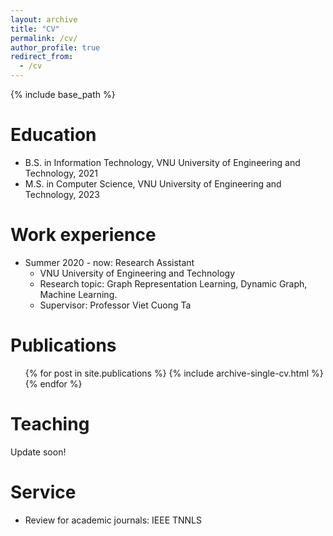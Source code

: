 ```yaml
---
layout: archive
title: "CV"
permalink: /cv/
author_profile: true
redirect_from:
  - /cv
---
```


{% include base_path %}

Education
======
* B.S. in Information Technology, VNU University of Engineering and Technology, 2021
* M.S. in Computer Science, VNU University of Engineering and Technology, 2023
<!-- * Ph.D in Version Control Theory, GitHub University, 2018 (expected) -->

Work experience
======
* Summer 2020 - now: Research Assistant
  * VNU University of Engineering and Technology
  * Research topic: Graph Representation Learning, Dynamic Graph, Machine Learning.
  * Supervisor: Professor Viet Cuong Ta

<!-- * May 2022 - March 2023: Fellow
  * Fatima Fellowship
  * Research topic: Sampling for training Graph Neural Networks.
  * Mentor:  Muhammed Fatih Balin -->
  
<!-- Skills
======
* Skill 1
* Skill 2
  * Sub-skill 2.1
  * Sub-skill 2.2
  * Sub-skill 2.3
* Skill 3 -->

Publications
======
  <ul>{% for post in site.publications %}
    {% include archive-single-cv.html %}
  {% endfor %}</ul>
  
<!-- Talks
======
  <ul>{% for post in site.talks %}
    {% include archive-single-talk-cv.html %}
  {% endfor %}</ul> -->
  
Teaching
======
  Update soon!
  <!-- <ul>{% for post in site.teaching %}
    {% include archive-single-cv.html %}
  {% endfor %}</ul> -->
  
Service
======
* Review for academic journals:  IEEE TNNLS
